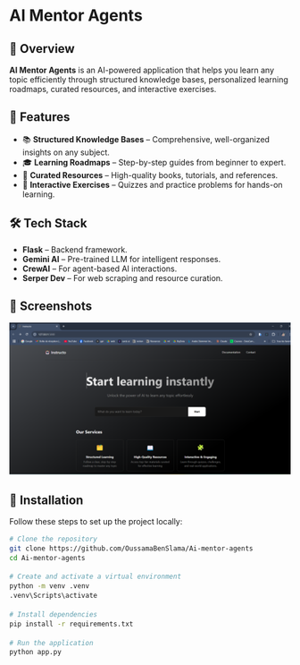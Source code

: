 # AI Mentor Agents  

## 🚀 Overview  
**AI Mentor Agents** is an AI-powered application that helps you learn any topic efficiently through structured knowledge bases, personalized learning roadmaps, curated resources, and interactive exercises.  

## 🔧 Features  
- 📚 **Structured Knowledge Bases** – Comprehensive, well-organized insights on any subject.  
- 🎓 **Learning Roadmaps** – Step-by-step guides from beginner to expert.  
- 🔎 **Curated Resources** – High-quality books, tutorials, and references.  
- 📝 **Interactive Exercises** – Quizzes and practice problems for hands-on learning.  

## 🛠 Tech Stack  
- **Flask** – Backend framework.  
- **Gemini AI** – Pre-trained LLM for intelligent responses.  
- **CrewAI** – For agent-based AI interactions.  
- **Serper Dev** – For web scraping and resource curation.  

## 📸 Screenshots  
![Demo Screenshot](./static/demo.png)  

## 🚀 Installation  
Follow these steps to set up the project locally:  

```bash
# Clone the repository
git clone https://github.com/OussamaBenSlama/Ai-mentor-agents  
cd Ai-mentor-agents  

# Create and activate a virtual environment
python -m venv .venv  
.venv\Scripts\activate

# Install dependencies
pip install -r requirements.txt  

# Run the application
python app.py  
